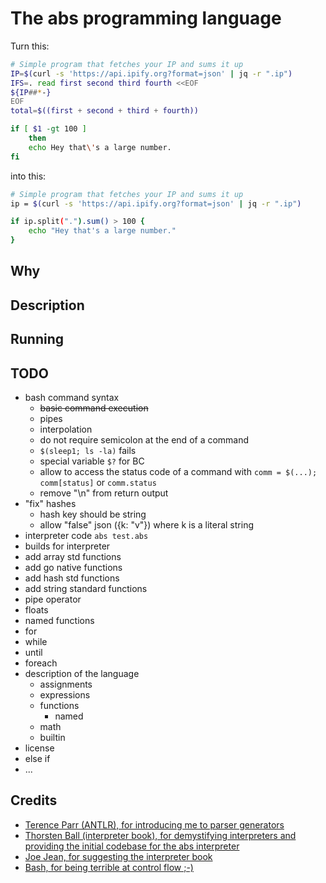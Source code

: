 # The abs programming language

Turn this:

``` bash
# Simple program that fetches your IP and sums it up
IP=$(curl -s 'https://api.ipify.org?format=json' | jq -r ".ip")
IFS=. read first second third fourth <<EOF
${IP##*-}
EOF
total=$((first + second + third + fourth))

if [ $1 -gt 100 ]
    then
    echo Hey that\'s a large number.
fi
```

into this:

``` bash
# Simple program that fetches your IP and sums it up
ip = $(curl -s 'https://api.ipify.org?format=json' | jq -r ".ip")

if ip.split(".").sum() > 100 {
    echo "Hey that's a large number."
}
```

## Why

## Description

## Running

## TODO

* bash command syntax
  * ~~basic command execution~~
  * pipes
  * interpolation
  * do not require semicolon at the end of a command
  * `$(sleep1; ls -la)` fails
  * special variable `$?` for BC
  * allow to access the status code of a command with `comm = $(...); comm[status]` or `comm.status`
  * remove "\n" from return output
* "fix" hashes
  * hash key should be string
  * allow "false" json ({k: "v"}) where k is a literal string
* interpreter code `abs test.abs`
* builds for interpreter
* add array std functions
* add go native functions
* add hash std functions
* add string standard functions
* pipe operator
* floats
* named functions
* for
* while
* until
* foreach
* description of the language
  * assignments
  * expressions
  * functions
    * named
  * math
  * builtin
* license
* else if
* ...


## Credits

* [Terence Parr (ANTLR), for introducing me to parser generators](https://www.antlr.org/)
* [Thorsten Ball (interpreter book), for demystifying interpreters and providing the initial codebase for the abs interpreter](https://interpreterbook.com/)
* [Joe Jean, for suggesting the interpreter book](https://www.joejean.net/)
* [Bash, for being terrible at control flow ;-)](https://en.wikipedia.org/wiki/Bash_(Unix_shell))